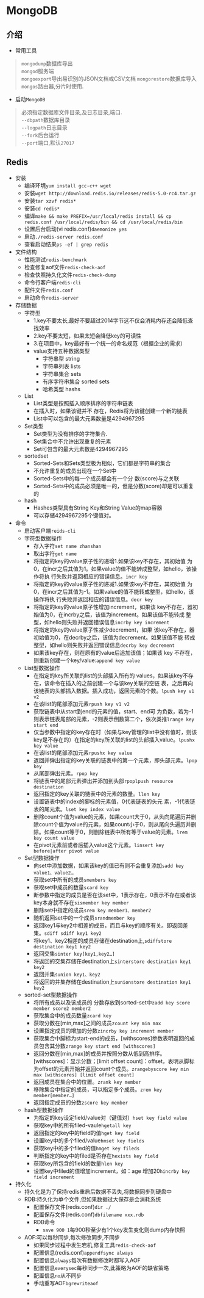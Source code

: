 # MongoDB
## 介绍
- 常用工具
> `mongodump`数据库导出  
`mongod`服务端  
`mongoexport`导出易识别的JSON文档或CSV文档
`mongorestore`数据库导入  
`mongos`路由器,分片时使用.  

- 启动`MongoDB`
> 必须指定数据库文件目录,及日志目录,端口.  
`--dbpath`数据库目录  
`--logpath`日志目录  
`--fork`后台运行  
`--port`端口,默认`27017`

## Redis

- 安装
    - 编译环境`yum install gcc-c++ wget`
    - 安装`wget http://download.redis.io/releases/redis-5.0-rc4.tar.gz`
    - 安装`tar xzvf redis*`
    - 安装`cd redis*`
    - 编译`make && make PREFIX=/usr/local/redis install && cp redis.conf /usr/local/redis/bin && cd /usr/local/redis/bin `
    - 设置后台启动(vi redis.conf)`daemonize yes`
    - 启动`./redis-server redis.conf`
    - 查看启动结果`ps -ef | grep redis`
- 文件结构
    - 性能测试`redis-benchmark`
    - 检查修复aof文件`redis-check-aof`
    - 检查快照持久化文件`redis-check-dump`
    - 命令行客户端`redis-cli`
    - 配件文件`redis.conf`
    - 启动命令`redis-server` 
- 存储数据
    - 字符型
        - 1.key不要太长,最好不要超过2014字节这不仅会消耗内存还会降低查找效率
        - 2.key不要太短，如果太短会降低key的可读性
        - 3.在项目中，key最好有一个统一的命名规范（根据企业的需求）
        - value支持五种数据类型
            - 字符串型 string
            - 字符串列表 lists
            - 字符串集合 sets
            - 有序字符串集合 sorted sets
            - 哈希类型 hashs
    - List
        - List类型是按照插入顺序排序的字符串链表
        - 在插入时，如果该键并不	存在，Redis将为该键创建一个新的链表
        - List中可以包含的最大元素数量是4294967295
    - Set类型
        - Set类型为没有排序的字符集合.
        - Set集合中不允许出现重复的元素
        - Set可包含的最大元素数是4294967295
    - sortedset
        - Sorted-Sets和Sets类型极为相似，它们都是字符串的集合
        - 不允许重复的成员出现在一个Set中
        - Sorted-Sets中的每一个成员都会有一个分	数(score)与之关联
        - Sorted-Sets中的成员必须是唯一的，但是分数(score)却是可以重复的
    - hash
        - Hashes类型具有String Key和String Value的map容器
        - 可以存储4294967295个键值对。
- 命令
    - 启动客户端`reids-cli`
    - 字符型数据操作
        - 存入字符`set name zhanshan`
        - 取出字符`get name`
        - 将指定的key的value原子性的递增1.如果该key不存在，其初始值	为0，在incr之后其值为1。如果value的值不能转成整型，如hello，该操作将执	行失败并返回相应的错误信息。`incr key`
        - 将指定的key的value原子性的递减1.如果该key不存在，其初始值	为0，在incr之后其值为-1。如果value的值不能转成整型，如hello，该操作将执	行失败并返回相应的错误信息。`decr key`
        - 将指定的key的value原子性增加increment，如果该	key不存在，器初始值为0，在incrby之后，该值为increment。如果该值不能转成	整型，如hello则失败并返回错误信息`incrby key increment`
        - 将指定的key的value原子性减少decrement，如果	该key不存在，器初始值为0，在decrby之后，该值为decrement。如果该值不能	转成整型，如hello则失败并返回错误信息`decrby key decrement`
        - 如果该key存在，则在原有的value后追加该值；如果该 key 不存在，则重新创建一个key/value:`append key value`
    - List型数据操作
        - 在指定的key所关联的list的头部插入所有的	values，如果该key不存在，该命令在插入的之前创建一个与该key关联的空链	表，之后再向该链表的头部插入数据。插入成功，返回元素的个数。`lpush key v1 v2`
        - 在该list的尾部添加元素`rpush key v1 v2`
        - 获取链表中从start到end的元素的值，start、end可	为负数，若为-1则表示链表尾部的元素，-2则表示倒数第二个，依次类推`lrange key start end`
        - 仅当参数中指定的key存在时（如果与key管理的list中没有值时，则该key是不存在的）在指定的key所关联的list的头部插入value。`lpushx key value`
        - 在该list的尾部添加元素`rpushx key value`
        - 返回并弹出指定的key关联的链表中的第一个元素，即头部元素。`lpop key`
        - 从尾部弹出元素。`rpop key`
        - 将链表中的尾部元素弹出并添加到头部`rpoplpush resource destination`
        - 返回指定的key关联的链表中的元素的数量。`llen key`
        - 设置链表中的index的脚标的元素值，0代表链表的头元	素，-1代表链表的尾元素。`lset key index value`
        - 删除count个值为value的元素，如果count大于0，从头向尾遍历并删除count个值为value的元素，如果count小于0，则从尾向头遍历并删除。如果count等于0，则删除链表中所有等于value的元素。`lrem key count value`
        - 在pivot元素前或者后插入value这个元素。`linsert key before|after pivot value`
    - Set型数据操作
        - 向set中添加数据，如果该key的值已有则不会重复添加`sadd key value1、value2…`
        - 获取set中所有的成员`smembers key`
        - 获取set中成员的数量`scard key`
        - 断参数中指定的成员是否在该set中，1表示存在，0表示不存在或者该key本身就不存在`sismember key member`
        - 删除set中指定的成员`srem key member1、member2`
        - 随机返回set中的一个成员`srandmember key`
        - 返回key1与key2中相差的成员，而且与key的顺序有关。即返回差集。`sdiff sdiff key1 key2`
        - 将key1、key2相差的成员存储在destination上,`sdiffstore destination key1 key2`
        - 返回交集`sinter key[key1,key2…]`
        - 将返回的交集存储在destination上`sinterstore destination key1 key2`
        - 返回并集`sunion key1、key2`
        - 将返回的并集存储在destination上`sunionstore destination key1 key2`
    - sorted-set型数据操作
        - 将所有成员以及该成员的	分数存放到sorted-set中`zadd key score member score2 member2`
        - 获取集合中的成员数量`zcard key`
        - 获取分数在[min,max]之间的成员`zcount key min max`
        - 设置指定成员的增加的分数`zincrby key increment member`
        - 获取集合中脚标为start-end的成员，[withscores]参数表明返回的成员包含其分数`zrange key start end [withscores]`
        - 返回分数在[min,max]的成员并按照分数从低到高排序。[withscores]：显示分数；[limit offset count]：offset，表明从脚标为offset的元素开始并返回count个成员。`zrangebyscore key min max [withscores] [limit offset count]`
        - 返回成员在集合中的位置。`zrank key member`
        - 移除集合中指定的成员，可以指定多个成员。`zrem key member[member…]`
        - 返回指定成员的分数`zscore key member`
    - hash型数据操作
        - 为指定的key设定field/value对（键值对）`hset key field value`
        - 获取key中的所有filed-vaule`hgetall key`
        - 返回指定的key中的field的值`hget key field`
        - 设置key中的多个filed/value`hmset key fields`
        - 获取key中的多个filed的值`hmget key fileds`
        - 判断指定的key中的filed是否存在`hexists key field`
        - 获取key所包含的field的数量`hlen key`
        - 设置key中filed的值增加increment，如：age 增加20`hincrby key field increment`
- 持久化
    - 持久化是为了保持redis重启后数据不丢失,将数据同步到硬盘中
    - RDB:持久化为单个文件,但如果数据过大保存是会消耗系统
        - 配置保存文件(redis.conf)`dir ./`
        - 配置保存文件(redis.conf)`dbfilename xxx.rdb`
        - RDB命令
            - `save 900 1`每900秒至少有1个key发生变化则dump内存快照
    - AOF:可以每秒同步,每次修改同步,不同步
        - 如果同步过程中发生宕机,修复工具`redis-check-aof`
        - 配置信息(redis.conf)`appendfsync always`
        - 配置信息`always`每次有数据修改时都写入AOF
        - 配置信息`everysec`每秒同步一次,此策略为AOF的缺省策略
        - 配置信息`no`从不同步
        - 手动重写AOF`bgrewriteaof`
        - 
        
